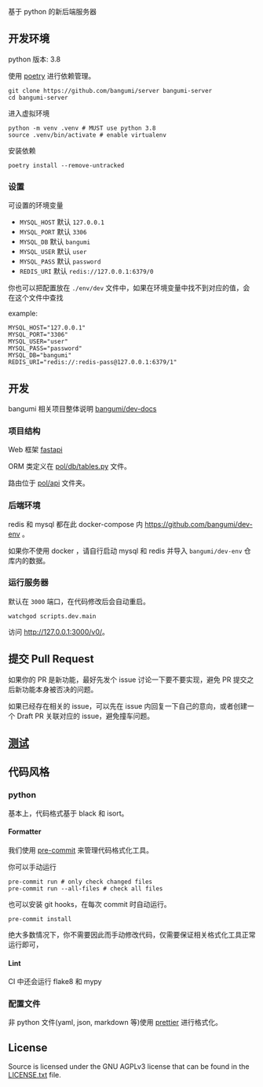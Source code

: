 基于 python 的新后端服务器

## 开发环境

python 版本: 3.8

使用 [poetry](https://github.com/python-poetry/poetry) 进行依赖管理。

```shell
git clone https://github.com/bangumi/server bangumi-server
cd bangumi-server
```

进入虚拟环境

```shell
python -m venv .venv # MUST use python 3.8
source .venv/bin/activate # enable virtualenv
```

安装依赖

```shell
poetry install --remove-untracked
```

### 设置

可设置的环境变量

- `MYSQL_HOST` 默认 `127.0.0.1`
- `MYSQL_PORT` 默认 `3306`
- `MYSQL_DB` 默认 `bangumi`
- `MYSQL_USER` 默认 `user`
- `MYSQL_PASS` 默认 `password`
- `REDIS_URI` 默认 `redis://127.0.0.1:6379/0`

你也可以把配置放在 `./env/dev` 文件中，如果在环境变量中找不到对应的值，会在这个文件中查找

example:

```text
MYSQL_HOST="127.0.0.1"
MYSQL_PORT="3306"
MYSQL_USER="user"
MYSQL_PASS="password"
MYSQL_DB="bangumi"
REDIS_URI="redis://:redis-pass@127.0.0.1:6379/1"
```

## 开发

bangumi 相关项目整体说明 [bangumi/dev-docs](https://github.com/bangumi/dev-docs)

### 项目结构

Web 框架 [fastapi](https://github.com/tiangolo/fastapi)

ORM 类定义在 [pol/db/tables.py](./pol/db/tables.py) 文件。

路由位于 [pol/api](./pol/api) 文件夹。

### 后端环境

redis 和 mysql 都在此 docker-compose 内 <https://github.com/bangumi/dev-env> 。

如果你不使用 docker ，请自行启动 mysql 和 redis 并导入 `bangumi/dev-env` 仓库内的数据。

### 运行服务器

默认在 `3000` 端口，在代码修改后会自动重启。

```shell
watchgod scripts.dev.main
```

访问 <http://127.0.0.1:3000/v0/>。

## 提交 Pull Request

如果你的 PR 是新功能，最好先发个 issue 讨论一下要不要实现，避免 PR 提交之后新功能本身被否决的问题。

如果已经存在相关的 issue，可以先在 issue 内回复一下自己的意向，或者创建一个 Draft PR 关联对应的 issue，避免撞车问题。

## [测试](./tests/readme.md)

## 代码风格

### python

基本上，代码格式基于 black 和 isort。

#### Formatter

我们使用 [pre-commit](https://github.com/pre-commit/pre-commit) 来管理代码格式化工具。

你可以手动运行

```shell
pre-commit run # only check changed files
pre-commit run --all-files # check all files
```

也可以安装 git hooks，在每次 commit 时自动运行。

```shell
pre-commit install
```

绝大多数情况下，你不需要因此而手动修改代码，仅需要保证相关格式化工具正常运行即可，

#### Lint

CI 中还会运行 flake8 和 mypy

### 配置文件

非 python 文件(yaml, json, markdown 等)使用 [prettier](https://prettier.io/) 进行格式化。

## License

Source is licensed under the GNU AGPLv3 license that can be found in the [LICENSE.txt](https://github.com/bangumi/server/blob/master/LICENSE.txt) file.
